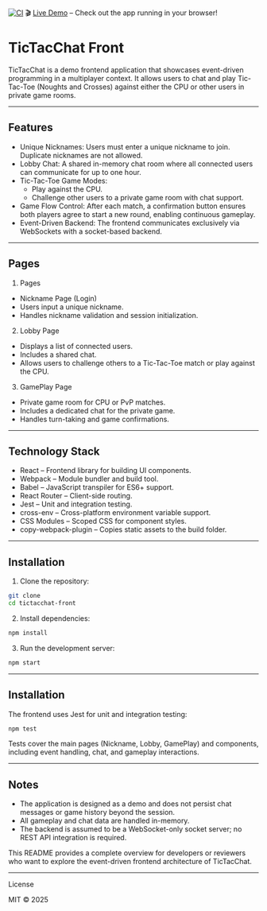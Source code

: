 [![CI](https://github.com/carlosmaccarrone/TicTacChat/actions/workflows/ci.yml/badge.svg)](https://github.com/carlosmaccarrone/TicTacChat/actions/workflows/ci.yml) 🎬 [Live Demo](https://carlosmaccarrone.github.io/TicTacChat/) – Check out the app running in your browser!

# TicTacChat Front

TicTacChat is a demo frontend application that showcases event-driven programming in a multiplayer context. It allows users to chat and play Tic-Tac-Toe (Noughts and Crosses) against either the CPU or other users in private game rooms.

---

## Features

- Unique Nicknames: Users must enter a unique nickname to join. Duplicate nicknames are not allowed.
- Lobby Chat: A shared in-memory chat room where all connected users can communicate for up to one hour.
- Tic-Tac-Toe Game Modes:
	- Play against the CPU.
	- Challenge other users to a private game room with chat support.
- Game Flow Control: After each match, a confirmation button ensures both players agree to start a new round, enabling continuous gameplay.
- Event-Driven Backend: The frontend communicates exclusively via WebSockets with a socket-based backend.

---

## Pages

1. Pages
- Nickname Page (Login)
- Users input a unique nickname.
- Handles nickname validation and session initialization.

2. Lobby Page
- Displays a list of connected users.
- Includes a shared chat.
- Allows users to challenge others to a Tic-Tac-Toe match or play against the CPU.

3. GamePlay Page
- Private game room for CPU or PvP matches.
- Includes a dedicated chat for the private game.
- Handles turn-taking and game confirmations.

---

## Technology Stack

- React – Frontend library for building UI components.
- Webpack – Module bundler and build tool.
- Babel – JavaScript transpiler for ES6+ support.
- React Router – Client-side routing.
- Jest – Unit and integration testing.
- cross-env – Cross-platform environment variable support.
- CSS Modules – Scoped CSS for component styles.
- copy-webpack-plugin – Copies static assets to the build folder.

---

## Installation

1. Clone the repository:
```bash
git clone 
cd tictacchat-front
```

2. Install dependencies:
```bash
npm install
```

3. Run the development server:
```bash
npm start
```

---

## Installation

The frontend uses Jest for unit and integration testing:

```bash
npm test
```
Tests cover the main pages (Nickname, Lobby, GamePlay) and components, including event handling, chat, and gameplay interactions.

---

## Notes

- The application is designed as a demo and does not persist chat messages or game history beyond the session.
- All gameplay and chat data are handled in-memory.
- The backend is assumed to be a WebSocket-only socket server; no REST API integration is required.

This README provides a complete overview for developers or reviewers who want to explore the event-driven frontend architecture of TicTacChat.

---

License

MIT © 2025